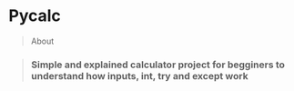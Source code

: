 # Pycalc

> About

> ### Simple and explained calculator project for begginers to understand how inputs, int, try and except work